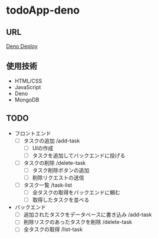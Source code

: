 # todoApp-deno
## URL
[Deno Deploy](noto-todo-app.deno.dev)
## 使用技術
- HTML/CSS
- JavaScript
- Deno
- MongoDB

## TODO
- フロントエンド
  - [ ] タスクの追加 /add-task
    - [ ] UIの作成
    - [ ] タスクを追加してバックエンドに投げる
  - [ ] タスクの削除 /delete-task
    - [ ] タスク削除ボタンの追加
    - [ ] 削除リクエストの送信
  - [ ] タスク一覧 /task-list
    - [ ] 全タスクの取得をバックエンドに頼む
    - [ ] 取得したタスクを並べる
- バックエンド
  - [ ] 追加されたタスクをデータベースに書き込み /add-task
  - [ ] 削除リスクのあったタスクを削除 /delete-task
  - [ ] 全タスクの取得 /list-task
